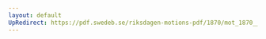 ```yaml
---
layout: default
UpRedirect: https://pdf.swedeb.se/riksdagen-motions-pdf/1870/mot_1870__ak__00115.pdf
---
```

